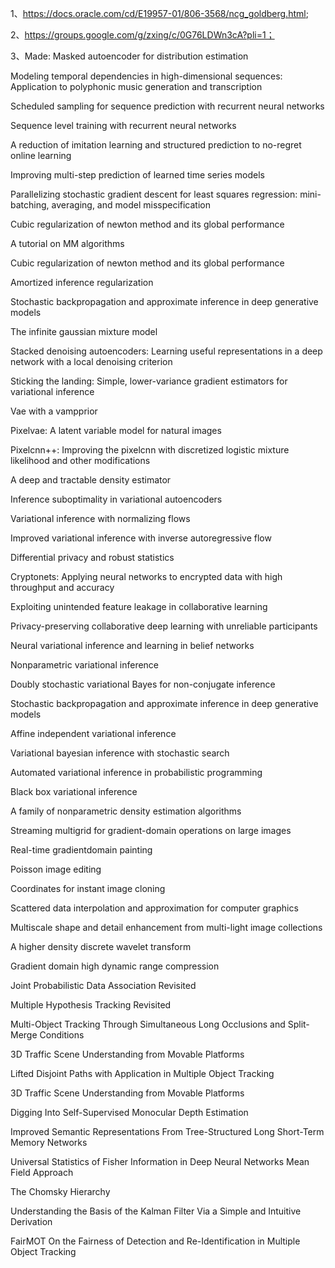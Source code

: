 1、https://docs.oracle.com/cd/E19957-01/806-3568/ncg_goldberg.html;

2、https://groups.google.com/g/zxing/c/0G76LDWn3cA?pli=1；

3、Made: Masked autoencoder for distribution estimation

Modeling temporal dependencies in high-dimensional sequences: Application to polyphonic music generation and transcription

Scheduled sampling for sequence prediction with recurrent neural networks

Sequence level training with recurrent neural networks

A reduction of imitation learning and structured prediction to no-regret online learning

Improving multi-step prediction of learned time series models

Parallelizing stochastic gradient descent for least squares regression: mini-batching, averaging, and model misspecification

Cubic regularization of newton method and its global performance

A tutorial on MM algorithms

Cubic regularization of newton method and its global performance

Amortized inference regularization

Stochastic backpropagation and approximate inference in deep generative models

The infinite gaussian mixture model

Stacked denoising autoencoders: Learning useful representations in a deep network with a local denoising criterion

Sticking the landing: Simple, lower-variance gradient estimators for variational inference

Vae with a vampprior

Pixelvae: A latent variable model for natural images

Pixelcnn++: Improving the pixelcnn with discretized logistic mixture likelihood and other modifications

A deep and tractable density estimator

Inference suboptimality in variational autoencoders

Variational inference with normalizing flows

Improved variational inference with inverse autoregressive flow

Differential privacy and robust statistics

Cryptonets: Applying neural networks to encrypted data with high throughput and accuracy

Exploiting unintended feature leakage in collaborative learning

Privacy-preserving collaborative deep learning with unreliable participants

Neural variational inference and learning in belief networks

Nonparametric variational inference

Doubly stochastic variational Bayes for non-conjugate inference

Stochastic backpropagation and approximate inference in deep generative models

Affine independent variational inference

Variational bayesian inference with stochastic search

Automated variational inference in probabilistic programming

Black box variational inference

A family of nonparametric density estimation algorithms

Streaming multigrid for gradient-domain operations on large images

Real-time gradientdomain painting

Poisson image editing

Coordinates for instant image cloning

Scattered data interpolation and approximation for computer graphics

Multiscale shape and detail enhancement from multi-light image collections

A higher density discrete wavelet transform

Gradient domain high dynamic range compression

Joint Probabilistic Data Association Revisited

Multiple Hypothesis Tracking Revisited

Multi-Object Tracking Through Simultaneous Long Occlusions and Split-Merge Conditions

3D Traffic Scene Understanding from Movable Platforms

Lifted Disjoint Paths with Application in Multiple Object Tracking

3D Traffic Scene Understanding from Movable Platforms

Digging Into Self-Supervised Monocular Depth Estimation

Improved Semantic Representations From Tree-Structured Long Short-Term Memory Networks

Universal Statistics of Fisher Information in Deep Neural Networks Mean Field Approach

The Chomsky Hierarchy

Understanding the Basis of the Kalman Filter Via a Simple and Intuitive Derivation

FairMOT On the Fairness of Detection and Re-Identification in Multiple Object Tracking

